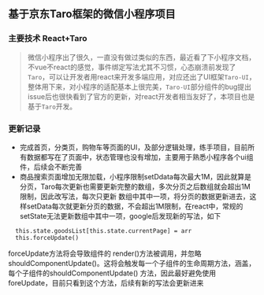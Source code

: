 ## 基于京东Taro框架的微信小程序项目
### 主要技术 React+Taro
> 微信小程序出了很久，一直没有做过类似的东西，最近看了下小程序文档，不vue不react的感觉，事件绑定写法尤其不习惯，心态崩溃前发现了`Taro`，可以让开发者用react来开发多端应用，对应还出了UI框架`Taro-UI`，整体用下来，对小程序的适配基本上很完美，`Taro-UI`部分组件的bug提出issue后也很快看到了官方的更新，对react开发者相当友好了，本项目也是基于`Taro`开发。

### 更新记录
- 完成首页，分类页，购物车等页面的UI，及部分逻辑处理，练手项目，目前所有数据都写在了页面中，状态管理也没有增加，主要用于熟悉小程序各个ui组件，后续会不断完善
- 商品搜索页面增加无限加载，小程序限制setDdata每次最大1M，因此就算是分页，Taro每次更新也需要更新完整的数组，多次分页之后数组就会超出1M限制，因此改写法，每次只更新
数组中其中一项，将分页的数据更新进去，这样setData每次就更新分页的数据，不会超出1M限制，在react中，常规的setState无法更新数组中其中一项，google后发现新的写法，如下
```
  this.state.goodsList[this.state.currentPage] = arr
  this.forceUpdate()
```
forceUpdate方法将会导致组件的 render()方法被调用，并忽略shouldComponentUpdate()。这将会触发每一个子组件的生命周期方法，涵盖，每个子组件的shouldComponentUpdate() 方法，因此最好避免使用foreUpdate，目前只看到这个方法，后续有新的写法会更新进来